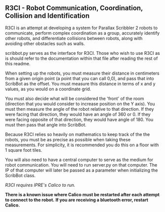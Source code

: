 R3CI - Robot Communication, Coordination, Collision and Identification
-----------------------------------------------------------------------

R3CI is an attempt at developing a system for Parallax Scribbler 2 robots to
communicate, perform complex coordination as a group, accurately identify
other robots, and differentiate collisions between robots, along with avoiding
other obstacles such as walls.

scribbot.py serves as the interface for R3CI. Those who wish to use R3CI as is should
refer to the documentation within that file after reading the rest of this readme. 

When setting up the robots, you must measure their distance in centimeters from a given 
origin point (a point that you can call 0,0), and pass that into ScribBot as the offset.
You must measure this distance in terms of x and y values, as you would on a coordinate grid.

You must also decide what will be considered the 'front' of the room (direction that you would
consider to increase position on the Y axis). You must then measure the angle of the robot 
relative to that direction. If they were facing that direction, they would have an angle of
360 or 0. If they were facing opposite of that direction, they would have angle of 180.
You must then pass that angle into ScribBot. 

Because R3CI relies so heavily on mathematics to keep track of the the robots, you must
be as precise as possible when taking these measurements. For simplicity, it is recommended
you do this on a floor with 1 square foot tiles.

You will also need to have a central computer to serve as the medium for robot 
communication. You will need to run server.py on that computer. The IP of that computer 
will later be passed as a parameter when initializing the ScribBot class.


*R3CI requires IPRE's Calico to run.*

**There is a known issue where Calico must be restarted after each attempt to connect to the robot.**
**If you are receiving a bluetooth error, restart Calico.**
